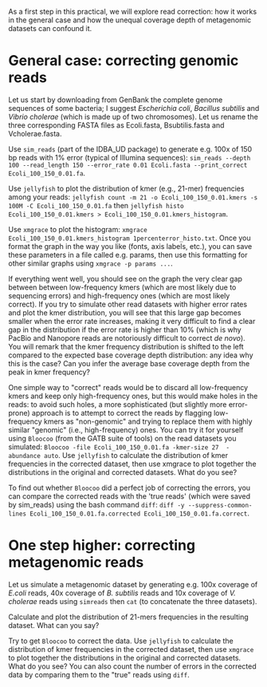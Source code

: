 As a first step in this practical, we will explore read correction: how it works in the general case and how the unequal coverage depth of metagenomic datasets can confound it.

# General case: correcting genomic reads

Let us start by downloading from GenBank the complete genome sequences of some bacteria; I suggest _Escherichia coli_, _Bacillus subtilis_ and _Vibrio cholerae_ (which is made up of two chromosomes). Let us rename the three corresponding FASTA files as Ecoli.fasta, Bsubtilis.fasta and Vcholerae.fasta.

Use `sim_reads` (part of the IDBA_UD package) to generate e.g. 100x of 150 bp reads with 1% error (typical of Illumina sequences): `sim_reads --depth 100 --read_length 150 --error_rate 0.01 Ecoli.fasta --print_correct Ecoli_100_150_0.01.fa`.

Use `jellyfish` to plot the distribution of kmer (e.g., 21-mer) frequencies among your reads: `jellyfish count -m 21 -o Ecoli_100_150_0.01.kmers -s 100M -C Ecoli_100_150_0.01.fa` then `jellyfish histo Ecoli_100_150_0.01.kmers > Ecoli_100_150_0.01.kmers_histogram`.

Use `xmgrace` to plot the histogram: `xmgrace Ecoli_100_150_0.01.kmers_histogram 1percenterror_histo.txt`. Once you format the graph in the way you like (fonts, axis labels, etc.), you can save these parameters in a file called e.g. params, then use this formatting for other similar graphs using `xmgrace -p params ...`.

If everything went well, you should see on the graph the very clear gap between between low-frequency kmers (which are most likely due to sequencing errors) and high-frequency ones (which are most likely correct). If you try to simulate other read datasets with higher error rates and plot the kmer distribution, you will see that this large gap becomes smaller when the error rate increases, making it very difficult to find a clear gap in the distribution if the error rate is higher than 10% (which is why PacBio and Nanopore reads are notoriously difficult to correct _de novo_). You will remark that the kmer frequency distribution is shifted to the left compared to the expected base coverage depth distribution: any idea why this is the case? Can you infer the average base coverage depth from the peak in kmer frequency?

One simple way to "correct" reads would be to discard all low-frequency kmers and keep only high-frequency ones, but this would make holes in the reads: to avoid such holes, a more sophisticated (but slightly more error-prone) approach is to attempt to correct the reads by flagging low-frequency kmers as "non-genomic" and trying to replace them with highly similar "genomic" (i.e., high-frequency) ones. You can try it for yourself using `Bloocoo` (from the GATB suite of tools) on the read datasets you simulated: `Bloocoo -file Ecoli_100_150_0.01.fa -kmer-size 27  -abundance auto`. Use `jellyfish` to calculate the distribution of kmer frequencies in the corrected dataset, then use xmgrace to plot together the distributions in the original and corrected datasets. What do you see?

To find out whether `Bloocoo` did a perfect job of correcting the errors, you can compare the corrected reads with the 'true reads' (which were saved by sim_reads) using the bash command `diff`: `diff -y --suppress-common-lines Ecoli_100_150_0.01.fa.corrected Ecoli_100_150_0.01.fa.correct`.

# One step higher: correcting metagenomic reads

Let us simulate a metagenomic dataset by generating e.g. 100x coverage of _E.coli_ reads, 40x coverage of _B. subtilis_ reads and 10x coverage of _V. cholerae_ reads using `simreads` then `cat` (to concatenate the three datasets).

Calculate and plot the distribution of 21-mers frequencies in the resulting dataset. What can you say?

Try to get `Bloocoo` to correct the data. Use `jellyfish` to calculate the distribution of kmer frequencies in the corrected dataset, then use `xmgrace` to plot together the distributions in the original and corrected datasets. What do you see? You can also count the number of errors in the corrected data by comparing them to the "true" reads using `diff`.


